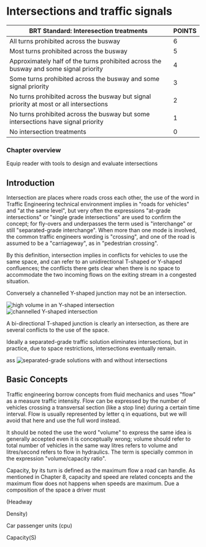 # Intersections and traffic signals

 BRT Standard: Interesection treatments | POINTS
---------------------------------------------------------------------------|------------
All turns prohibited across the busway | 6  
Most turns prohibited across the busway | 5  
Approximately half of the turns prohibited across the busway and some signal priority | 4
Some turns prohibited across the busway and some signal priority | 3 
No turns prohibited across the busway but signal priority at most or all intersections |  2
No turns prohibited across the busway but some intersections have signal priority | 1 
No intersection treatments	| 0							

            

### Chapter overview

Equip reader with tools to design and evaluate intersections

## Introduction

Intersection are places where roads cross each other, 
the use of the word in Traffic Engineering technical environment implies in "roads for vehicles" and "at the same level",
but very often the expressions "at-grade intersections" or "single grade intersections" are used to confirm the concept;
for fly-overs and underpasses the term used is "interchange" or still "separated-grade interchange".
When more than one mode is involved, the common traffic engineers wording is "crossing", 
and one of the road is assumed to be a "carriageway",
as in  "pedestrian crossing".

By this definition, intersection implies in conflicts for vehicles to use the same space,
and can refer to an unidirectional T-shaped or Y-shaped confluences;
the conflicts there gets clear when there is no space to accommodate the two incoming
flows on the exiting stream in a congested situation.

Conversely a channelled Y-shaped junction may not be an intersection.

![high volume in an Y-shaped intersection](img/crowded-Y-junction "a crowded Y junction is an intersection" )
![channelled Y-shaped intersection](img/crowded-Y-junction "a crowded Y junction is an intersection" )

A bi-directional T-shaped junction is clearly an intersection, as there are several conflicts to the use of the space.

Ideally a separated-grade traffic solution eliminates intersections, but in practice, due to space restrictions, intersections eventually remain.


ass
![separated-grade solutions with and without intersections ](img/sep-grade-solutions "Separated-grade solutions may not eliminate intersections" )


## Basic Concepts

Traffic engineering borrow concepts from fluid mechanics and uses "flow" as a measure traffic intensity.
Flow can be expressed by the number of vehicles crossing a transversal section (like a stop line) during a certain time interval.
Flow is usually represented by letter q in equations, but we will avoid that here and use the full word instead.

It should be noted the use the word "volume" to express the same idea is generally accepted even it is conceptually wrong; volume should refer to total number of vehicles in the same way litres refers to volume and litres/second refers to flow in hydraulics. The term is specially common in the expression "volume/capacity ratio".

Capacity, by its turn is defined as the maximum flow a road can handle. As mentioned in Chapter 8, capacity and speed are related concepts and the maximum flow does not happens when speeds are maximum. Due a composition of the space a driver must


(Headway

Density)

Car passenger units (cpu)

Capacity(S)




